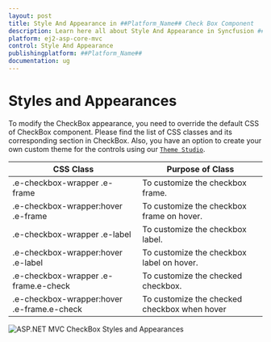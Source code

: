 ```yaml
---
layout: post
title: Style And Appearance in ##Platform_Name## Check Box Component
description: Learn here all about Style And Appearance in Syncfusion ##Platform_Name## Check Box component of Syncfusion Essential JS 2 and more.
platform: ej2-asp-core-mvc
control: Style And Appearance
publishingplatform: ##Platform_Name##
documentation: ug
---
```



# Styles and Appearances

To modify the CheckBox appearance, you need to override the default CSS of CheckBox component. Please find the list of CSS classes and its corresponding section in CheckBox. Also, you have an option to create your own custom theme for the controls using our [`Theme Studio`](https://ej2.syncfusion.com/themestudio/?theme=material).

| CSS Class | Purpose of Class |
| ----- | ----- |
| .e-checkbox-wrapper .e-frame | To customize the checkbox frame. |
| .e-checkbox-wrapper:hover .e-frame | To customize the checkbox frame on hover. |
| .e-checkbox-wrapper .e-label | To customize the checkbox label. |
| .e-checkbox-wrapper:hover .e-label | To customize the checkbox label on hover. |
| .e-checkbox-wrapper .e-frame.e-check | To customize the checked checkbox. |
| .e-checkbox-wrapper:hover .e-frame.e-check | To customize the checked checkbox when hover |

![ASP.NET MVC CheckBox Styles and Appearances](images/checkbox-style-and-appearance.png)